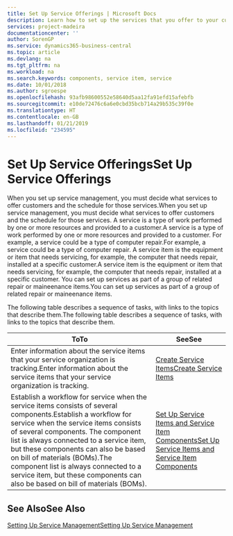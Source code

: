 ```yaml
---
title: Set Up Service Offerings | Microsoft Docs
description: Learn how to set up the services that you offer to your customers.
services: project-madeira
documentationcenter: ''
author: SorenGP
ms.service: dynamics365-business-central
ms.topic: article
ms.devlang: na
ms.tgt_pltfrm: na
ms.workload: na
ms.search.keywords: components, service item, service
ms.date: 10/01/2018
ms.author: sgroespe
ms.openlocfilehash: 93afb98600552e58640d5aa12fa91efd15afebfb
ms.sourcegitcommit: e10de72476c6a6e0cbd35bcb714a29b535c39f0e
ms.translationtype: HT
ms.contentlocale: en-GB
ms.lasthandoff: 01/21/2019
ms.locfileid: "234595"
---
```

# <a name="set-up-service-offerings"></a><span data-ttu-id="61ab5-103">Set Up Service Offerings</span><span class="sxs-lookup"><span data-stu-id="61ab5-103">Set Up Service Offerings</span></span>
<span data-ttu-id="61ab5-104">When you set up service management, you must decide what services to offer customers and the schedule for those services.</span><span class="sxs-lookup"><span data-stu-id="61ab5-104">When you set up service management, you must decide what services to offer customers and the schedule for those services.</span></span> <span data-ttu-id="61ab5-105">A service is a type of work performed by one or more resources and provided to a customer.</span><span class="sxs-lookup"><span data-stu-id="61ab5-105">A service is a type of work performed by one or more resources and provided to a customer.</span></span> <span data-ttu-id="61ab5-106">For example, a service could be a type of computer repair.</span><span class="sxs-lookup"><span data-stu-id="61ab5-106">For example, a service could be a type of computer repair.</span></span> <span data-ttu-id="61ab5-107">A service item is the equipment or item that needs servicing, for example, the computer that needs repair, installed at a specific customer.</span><span class="sxs-lookup"><span data-stu-id="61ab5-107">A service item is the equipment or item that needs servicing, for example, the computer that needs repair, installed at a specific customer.</span></span> <span data-ttu-id="61ab5-108">You can set up services as part of a group of related repair or maineenance items.</span><span class="sxs-lookup"><span data-stu-id="61ab5-108">You can set up services as part of a group of related repair or maineenance items.</span></span>  
  
<span data-ttu-id="61ab5-109">The following table describes a sequence of tasks, with links to the topics that describe them.</span><span class="sxs-lookup"><span data-stu-id="61ab5-109">The following table describes a sequence of tasks, with links to the topics that describe them.</span></span>  
  
|<span data-ttu-id="61ab5-110">**To**</span><span class="sxs-lookup"><span data-stu-id="61ab5-110">**To**</span></span>|<span data-ttu-id="61ab5-111">**See**</span><span class="sxs-lookup"><span data-stu-id="61ab5-111">**See**</span></span>|  
|------------|-------------|  
|<span data-ttu-id="61ab5-112">Enter information about the service items that your service organization is tracking.</span><span class="sxs-lookup"><span data-stu-id="61ab5-112">Enter information about the service items that your service organization is tracking.</span></span>|[<span data-ttu-id="61ab5-113">Create Service Items</span><span class="sxs-lookup"><span data-stu-id="61ab5-113">Create Service Items</span></span>](service-how-to-create-service-items.md)|  
|<span data-ttu-id="61ab5-114">Establish a workflow for service when the service items consists of several components.</span><span class="sxs-lookup"><span data-stu-id="61ab5-114">Establish a workflow for service when the service items consists of several components.</span></span> <span data-ttu-id="61ab5-115">The component list is always connected to a service item, but these components can also be based on bill of materials (BOMs).</span><span class="sxs-lookup"><span data-stu-id="61ab5-115">The component list is always connected to a service item, but these components can also be based on bill of materials (BOMs).</span></span>|[<span data-ttu-id="61ab5-116">Set Up Service Items and Service Item Components</span><span class="sxs-lookup"><span data-stu-id="61ab5-116">Set Up Service Items and Service Item Components</span></span>](service-how-setup-service-items.md)|  
  
## <a name="see-also"></a><span data-ttu-id="61ab5-117">See Also</span><span class="sxs-lookup"><span data-stu-id="61ab5-117">See Also</span></span>  
[<span data-ttu-id="61ab5-118">Setting Up Service Management</span><span class="sxs-lookup"><span data-stu-id="61ab5-118">Setting Up Service Management</span></span>](service-setup-service.md)   